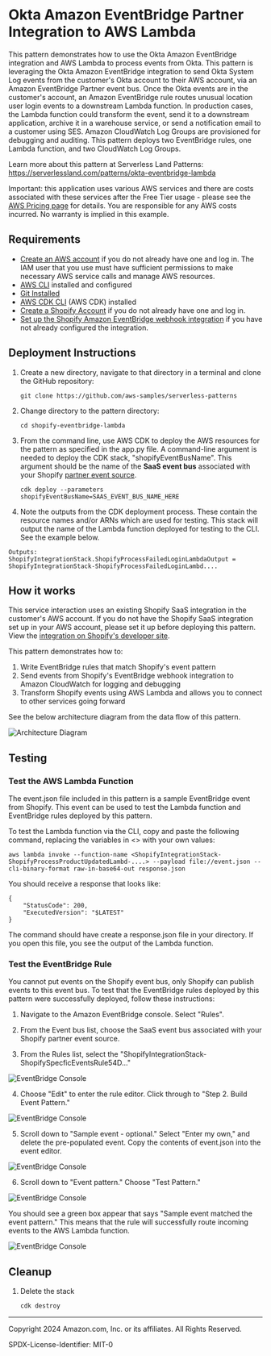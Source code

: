 # Okta Amazon EventBridge Partner Integration to AWS Lambda

This pattern demonstrates how to use the Okta Amazon EventBridge integration and AWS Lambda to process events from Okta. This pattern is leveraging the Okta Amazon EventBridge integration to send Okta System Log events from the customer's Okta account to their AWS account, via an Amazon EventBridge Partner event bus. Once the Okta events are in the customer's account, an Amazon EventBridge rule routes unusual location user login events to a downstream Lambda function. In production cases, the Lambda function could transform the event, send it to a downstream application, archive it in a warehouse service, or send a notification email to a customer using SES. Amazon CloudWatch Log Groups are provisioned for debugging and auditing. This pattern deploys two EventBridge rules, one Lambda function, and two CloudWatch Log Groups.
    
Learn more about this pattern at Serverless Land Patterns: https://serverlessland.com/patterns/okta-eventbridge-lambda

Important: this application uses various AWS services and there are costs associated with these services after the Free Tier usage - please see the [AWS Pricing page](https://aws.amazon.com/pricing/) for details. You are responsible for any AWS costs incurred. No warranty is implied in this example.

## Requirements

* [Create an AWS account](https://portal.aws.amazon.com/gp/aws/developer/registration/index.html) if you do not already have one and log in. The IAM user that you use must have sufficient permissions to make necessary AWS service calls and manage AWS resources.
* [AWS CLI](https://docs.aws.amazon.com/cli/latest/userguide/install-cliv2.html) installed and configured
* [Git Installed](https://git-scm.com/book/en/v2/Getting-Started-Installing-Git)
* [AWS CDK CLI](https://docs.aws.amazon.com/cdk/v2/guide/getting_started.html) (AWS CDK) installed
* [Create a Shopify Account](https://accounts.shopify.com/signup?rid=645a3a17-4ed1-4d68-94ab-de416384059a) if you do not already have one and log in. 
* [Set up the Shopify Amazon EventBridge webhook integration](https://shopify.dev/docs/apps/build/webhooks/configuration/eventbridge) if you have not already configured the integration.


## Deployment Instructions

1. Create a new directory, navigate to that directory in a terminal and clone the GitHub repository:
    ``` 
    git clone https://github.com/aws-samples/serverless-patterns
    ```
2. Change directory to the pattern directory:
    ```
    cd shopify-eventbridge-lambda
    ```
3. From the command line, use AWS CDK to deploy the AWS resources for the pattern as specified in the app.py file. A command-line argument is needed to deploy the CDK stack, "shopifyEventBusName". This argument should be the name of the **SaaS event bus** associated with your Shopify [partner event source](https://docs.aws.amazon.com/eventbridge/latest/userguide/eb-saas.html).
    ```
    cdk deploy --parameters shopifyEventBusName=SAAS_EVENT_BUS_NAME_HERE
    ```

4. Note the outputs from the CDK deployment process. These contain the resource names and/or ARNs which are used for testing. This stack will output the name of the Lambda function deployed for testing to the CLI. See the example below. 

```
Outputs:
ShopifyIntegrationStack.ShopifyProcessFailedLoginLambdaOutput = ShopifyIntegrationStack-ShopifyProcessFailedLoginLambd....
```

## How it works

This service interaction uses an existing Shopify SaaS integration in the customer's AWS account. If you do not have the Shopify SaaS integration set up in your AWS account, please set it up before deploying this pattern. View the [integration on Shopify's developer site](https://shopify.dev/docs/apps/build/webhooks/configuration/eventbridge#eventbridge-payload-structure).

This pattern demonstrates how to:
1. Write EventBridge rules that match Shopify's event pattern
2. Send events from Shopify's EventBridge webhook integration to Amazon CloudWatch for logging and debugging
3. Transform Shopify events using AWS Lambda and allows you to connect to other services going forward

See the below architecture diagram from the data flow of this pattern. 

![Architecture Diagram](./img/readme-arch-diagram.png)

## Testing

### Test the AWS Lambda Function

The event.json file included in this pattern is a sample EventBridge event from Shopify. This event can be used to test the Lambda function and EventBridge rules deployed by this pattern.

To test the Lambda function via the CLI, copy and paste the following command, replacing the variables in <> with your own values:
```
aws lambda invoke --function-name <ShopifyIntegrationStack-ShopifyProcessProductUpdatedLambd-....> --payload file://event.json --cli-binary-format raw-in-base64-out response.json
```

You should receive a response that looks like: 
```
{
    "StatusCode": 200,
    "ExecutedVersion": "$LATEST"
}
```

The command should have create a response.json file in your directory. If you open this file, you see the output of the Lambda function.  

### Test the EventBridge Rule

You cannot put events on the Shopify event bus, only Shopify can publish events to this event bus. To test that the EventBridge rules deployed by this pattern were successfully deployed, follow these instructions: 

1. Navigate to the Amazon EventBridge console. Select "Rules". 

2. From the Event bus list, choose the SaaS event bus associated with your Shopify partner event source. 

3. From the Rules list, select the "ShopifyIntegrationStack-ShopifySpecficEventsRule54D..." 

![EventBridge Console](./img/EBconsole-rules.png)

4. Choose "Edit" to enter the rule editor. Click through to "Step 2. Build Event Pattern." 

![EventBridge Console](./img/BuildEvent.png)

5. Scroll down to "Sample event - optional." Select "Enter my own," and delete the pre-populated event. Copy the contents of event.json into the event editor. 

![EventBridge Console](./img/SampleEvent.png)

6. Scroll down to "Event pattern." Choose "Test Pattern." 

![EventBridge Console](./img/TestEvent.png)

You should see a green box appear that says "Sample event matched the event pattern." This means that the rule will successfully route incoming events to the AWS Lambda function. 

![EventBridge Console](./img/TestEventSuccessful.png)


## Cleanup
 
1. Delete the stack
    ```bash
    cdk destroy
    ```

----
Copyright 2024 Amazon.com, Inc. or its affiliates. All Rights Reserved.

SPDX-License-Identifier: MIT-0